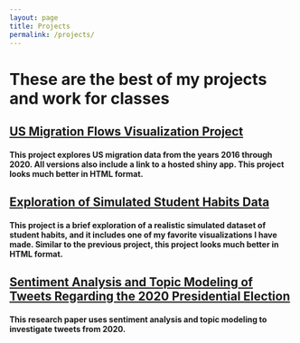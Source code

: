 ```yaml
---
layout: page
title: Projects
permalink: /projects/
---
```


# These are the best of my projects and work for classes


## [US Migration Flows Visualization Project](https://pekofsky.github.io/projects/436proj)

#### This project explores US migration data from the years 2016 through 2020. All versions also include a link to a hosted shiny app. This project looks much better in HTML format.


## [Exploration of Simulated Student Habits Data](https://pekofsky.github.io/projects/studyhabits)

#### This project is a brief exploration of a realistic simulated dataset of student habits, and it includes one of my favorite visualizations I have made. Similar to the previous project, this project looks much better in HTML format.


## [Sentiment Analysis and Topic Modeling of Tweets Regarding the 2020 Presidential Election](https://pekofsky.github.io/projects/2020tweets)

#### This research paper uses sentiment analysis and topic modeling to investigate tweets from 2020.